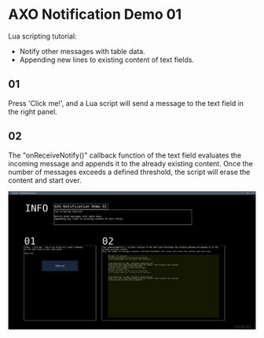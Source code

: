 # AXO Notification Demo 01
Lua scripting tutorial:
* Notify other messages with table data.
* Appending new lines to existing content of text fields.

## 01
Press  'Click me!', and a Lua script will send a message
to the text field in the right panel.

## 02
The "onReceiveNotify()" callback function of the text field evaluates the incoming message and appends it to the already existing content.
Once the number of messages exceeds a defined threshold, the script will erase the content and start over.

![](AXO_Notification_Demo_01.png)
